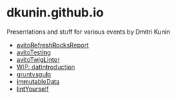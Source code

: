 dkunin.github.io
================

Presentations and stuff for various events by Dmitri Kunin

- [avitoRefreshRocksReport](http://dkunin.github.io/slides/avitoRefreshRocksReport)
- [avitoTesting](http://dkunin.github.io/slides/avitoTesting)
- [avitoTwigLinter](http://dkunin.github.io/slides/avitoTwigLinter)
- [WIP: datIntroduction](http://dkunin.github.io/slides/datIntroduction)
- [gruntvsgulp](http://dkunin.github.io/slides/gruntvsgulp)
- [immutableData](http://dkunin.github.io/slides/immutableData)
- [lintYourself](http://dkunin.github.io/slides/lintYourself)